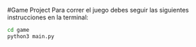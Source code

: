 #Game Project
Para correr el juego debes seguir las siguientes instrucciones en la terminal:
```sh
cd game
python3 main.py
```